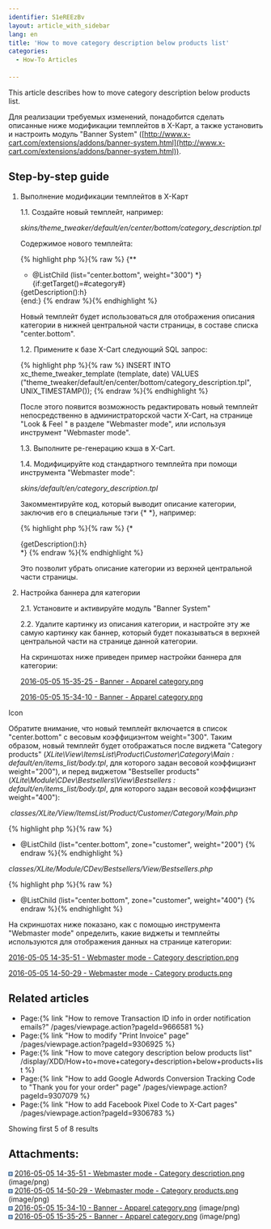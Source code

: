 ```yaml
---
identifier: S1eREEzBv
layout: article_with_sidebar
lang: en
title: 'How to move category description below products list'
categories:
  - How-To Articles

---
```



This article describes how to move category description below products list.

Для реализации требуемых изменений, понадобится сделать описанные ниже модификации темплейтов в Х-Карт, а также установить и настроить модуль "Banner System" ([http://www.x-cart.com/extensions/addons/banner-system.html](http://www.x-cart.com/extensions/addons/banner-system.html)).

## Step-by-step guide

1.  Выполнение модификации темплейтов в Х-Карт

    1.1\. Создайте новый темплейт, например:  

    _skins/theme_tweaker/default/en/center/bottom/category_description.tpl_  

    Содержимое нового темплейта:

    {% highlight php %}{% raw %}
    {**
     * @ListChild (list="center.bottom", weight="300")
     *}
    {if:getTarget()=#category#}
    <div class="category-description">{getDescription():h}</div>
    {end:}
    {% endraw %}{% endhighlight %}

    Новый темплейт будет использоваться для отображения описания категории в нижней центральной части страницы, в составе списка "center.bottom".  

    1.2\. Примените к базе X-Cart следующий SQL запрос:

    {% highlight php %}{% raw %}
    INSERT INTO xc_theme_tweaker_template (template, date) VALUES ("theme_tweaker/default/en/center/bottom/category_description.tpl", UNIX_TIMESTAMP());
    {% endraw %}{% endhighlight %}

    После этого появится возможность редактировать новый темплейт непосредственно в администраторской части X-Cart, на странице "Look & Feel " в разделе "Webmaster mode", или используя инструмент "Webmaster mode".  

    1.3\. Выполните ре-генерацию кэша в X-Cart.  

    1.4\. Модифицируйте код стандартного темплейта при помощи инструмента "Webmaster mode":  

    _skins/default/en/category_description.tpl_  

    Закомментируйте код, который выводит описание категории, заключив его в специальные тэги {* *}, например:

    {% highlight php %}{% raw %}
    {*
    <div class="category-description">{getDescription():h}</div>
    *}
    {% endraw %}{% endhighlight %}

    Это позволит убрать описание категории из верхней центральной части страницы.  

2.  Настройка баннера для категории  

    2.1\. Установите и активируйте модуль "Banner System"  

    2.2\. Удалите картинку из описания категории, и настройте эту же самую картинку как баннер, который будет показываться в верхней центральной части на странице данной категории.  

    На скриншотах ниже приведен пример настройки баннера для категории:

    [2016-05-05 15-35-25 - Banner - Apparel category.png](attachments/9307060/9439719.png)

    [2016-05-05 15-34-10 - Banner - Apparel category.png](attachments/9307060/9439718.png)

Icon

Обратите внимание, что новый темплейт включается в список "center.bottom" с весовым коэффициэнтом weight="300". Таким образом, новый темплейт будет отображаться после виджета "Category products" (_XLite\View\ItemsList\Product\Customer\Category\Main : default/en/items_list/body.tpl_, для которого задан весовой коэффициэнт weight="200"), и перед виджетом "Bestseller products" (_XLite\Module\CDev\Bestsellers\View\Bestsellers : default/en/items_list/body.tpl_, для которого задан весовой коэффициэнт weight="400"):

 _classes/XLite/View/ItemsList/Product/Customer/Category/Main.php_

{% highlight php %}{% raw %}
* @ListChild (list="center.bottom", zone="customer", weight="200")
{% endraw %}{% endhighlight %}

_classes/XLite/Module/CDev/Bestsellers/View/Bestsellers.php_

{% highlight php %}{% raw %}
* @ListChild (list="center.bottom", zone="customer", weight="400")
{% endraw %}{% endhighlight %}

На скриншотах ниже показано, как с помощью инструмента "Webmaster mode" определить, какие виджеты и темплейты используются для отображения данных на странице категории:

[2016-05-05 14-35-51 - Webmaster mode - Category description.png](attachments/9307060/9439716.png)

[2016-05-05 14-50-29 - Webmaster mode - Category products.png](attachments/9307060/9439717.png)

## Related articles

*   Page:{% link "How to remove Transaction ID info in order notification emails?" /pages/viewpage.action?pageId=9666581 %}
*   Page:{% link "How to modify "Print Invoice" page" /pages/viewpage.action?pageId=9306925 %}
*   Page:{% link "How to move category description below products list" /display/XDD/How+to+move+category+description+below+products+list %}
*   Page:{% link "How to add Google Adwords Conversion Tracking Code to "Thank you for your order" page" /pages/viewpage.action?pageId=9307079 %}
*   Page:{% link "How to add Facebook Pixel Сode to X-Cart pages" /pages/viewpage.action?pageId=9306783 %}

Showing first 5 of 8 results

## Attachments:

![](images/icons/bullet_blue.gif) [2016-05-05 14-35-51 - Webmaster mode - Category description.png]({{site.baseurl}}/attachments/9307060/9439716.png) (image/png)  
![](images/icons/bullet_blue.gif) [2016-05-05 14-50-29 - Webmaster mode - Category products.png]({{site.baseurl}}/attachments/9307060/9439717.png) (image/png)  
![](images/icons/bullet_blue.gif) [2016-05-05 15-34-10 - Banner - Apparel category.png]({{site.baseurl}}/attachments/9307060/9439718.png) (image/png)  
![](images/icons/bullet_blue.gif) [2016-05-05 15-35-25 - Banner - Apparel category.png]({{site.baseurl}}/attachments/9307060/9439719.png) (image/png)